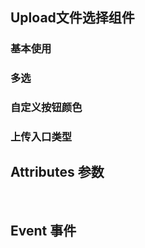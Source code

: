 <script setup>
import demo1 from  './demo1.vue'
import demo2 from  './demo2.vue'
import demo3 from  './demo3.vue'
import demo4 from  './demo4.vue'
import Attributes from './Attributes.vue'
import Event from './Event.vue'
import preview from '@/components/preview.vue'

</script>

## Upload文件选择组件

### 基本使用
<demo1/>
<preview compName='upload' demoName='demo1'/>

### 多选
<demo3/>
<preview compName='upload' demoName='demo3'/>

### 自定义按钮颜色
<demo2/>
<preview compName='upload' demoName='demo2'/>

### 上传入口类型
<demo4/>
<preview compName='upload' demoName='demo4'/>

## Attributes 参数
<Attributes/>
<br/>

## Event 事件
<Event/>
<br/>
